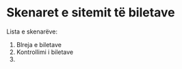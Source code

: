 
# Skenaret e sitemit të biletave

Lista e skenarëve:

1. Blreja e biletave
2. Kontrollimi i biletave
3.
